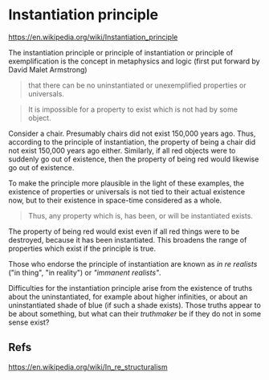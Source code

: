 # Instantiation principle

https://en.wikipedia.org/wiki/Instantiation_principle

The instantiation principle 
or principle of instantiation 
or principle of exemplification 
is the concept in metaphysics and logic 
(first put forward by David Malet Armstrong) 
>that there can be no uninstantiated or unexemplified properties or universals.

>It is impossible for a property to exist which is not had by some object.

Consider a chair. Presumably chairs did not exist 150,000 years ago. Thus, according to the principle of instantiation, the property of being a chair did not exist 150,000 years ago either. Similarly, if all red objects were to suddenly go out of existence, then the property of being red would likewise go out of existence.

To make the principle more plausible in the light of these examples, the existence of properties or universals is not tied to their actual existence now, but to their existence in space-time considered as a whole. 
>Thus, any property which is, has been, or will be instantiated exists.

The property of being red would exist even if all red things were to be destroyed, because it has been instantiated. This broadens the range of properties which exist if the principle is true.

Those who endorse the principle of instantiation are known as *in re realists* ("in thing", "in reality") or *"immanent realists"*.

Difficulties for the instantiation principle arise from the existence of truths about the uninstantiated, for example about higher infinities, or about an uninstantiated shade of blue (if such a shade exists). Those truths appear to be about something, but what can their *truthmaker* be if they do not in some sense exist?




## Refs

https://en.wikipedia.org/wiki/In_re_structuralism
